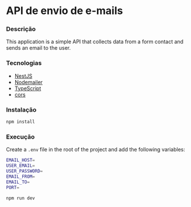 # API de envio de e-mails

### Descrição

This application is a simple API that collects data from a form contact and sends an email to the user.

### Tecnologias

- [NestJS](https://nestjs.com/)
- [Nodemailer](https://nodemailer.com/about/)
- [TypeScript](https://www.typescriptlang.org/)
- [cors](https://www.npmjs.com/package/cors)

### Instalação

```bash
npm install
```

### Execução

Create a `.env` file in the root of the project and add the following variables:

```bash
EMAIL_HOST=
USER_EMAIL=
USER_PASSWORD=
EMAIL_FROM=
EMAIL_TO=
PORT=
```

```bash
npm run dev
```
